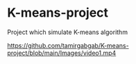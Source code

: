 # K-means-project
Project which simulate K-means algorithm

https://github.com/tamirgabgab/K-means-project/blob/main/Images/video1.mp4
